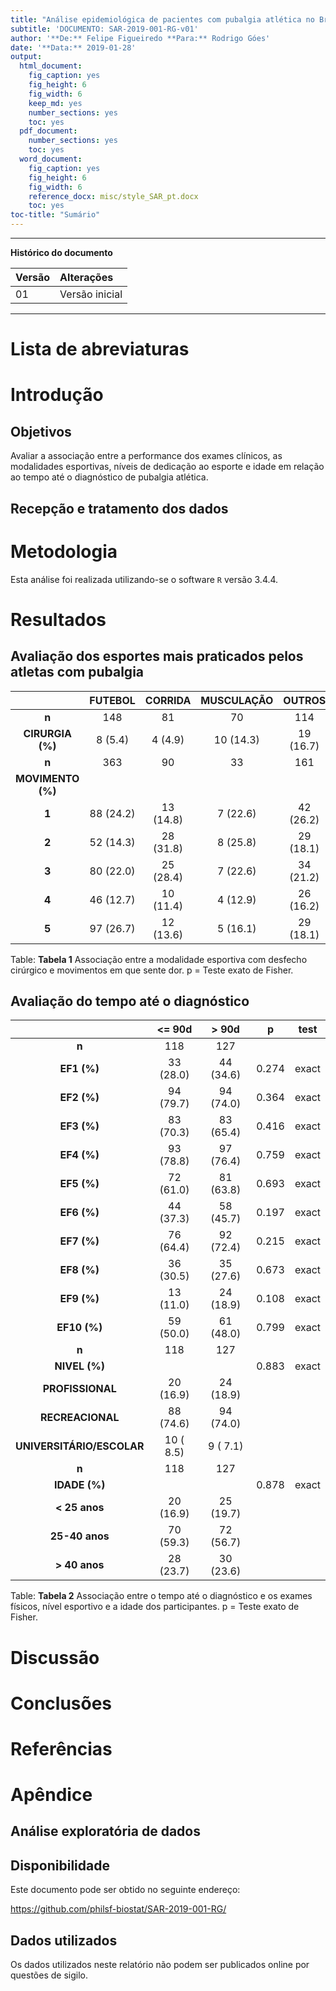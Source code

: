 ```yaml
---
title: "Análise epidemiológica de pacientes com pubalgia atlética no Brasil"
subtitle: 'DOCUMENTO: SAR-2019-001-RG-v01'
author: '**De:** Felipe Figueiredo **Para:** Rodrigo Góes'
date: '**Data:** 2019-01-28'
output:
  html_document:
    fig_caption: yes
    fig_height: 6
    fig_width: 6
    keep_md: yes
    number_sections: yes
    toc: yes
  pdf_document:
    number_sections: yes
    toc: yes
  word_document:
    fig_caption: yes
    fig_height: 6
    fig_width: 6
    reference_docx: misc/style_SAR_pt.docx
    toc: yes
toc-title: "Sumário"
---
```




---

**Histórico do documento**


|Versão |Alterações     |
|:------|:--------------|
|01     |Versão inicial |

---

# Lista de abreviaturas

# Introdução

## Objetivos

Avaliar a associação entre a performance dos exames clínicos, as modalidades esportivas, níveis de dedicação ao esporte e idade em relação ao tempo até o diagnóstico de pubalgia atlética.

## Recepção e tratamento dos dados

# Metodologia



Esta análise foi realizada utilizando-se o software `R` versão 3.4.4.



# Resultados



## Avaliação dos esportes mais praticados pelos atletas com pubalgia


|      &nbsp;       |  FUTEBOL  |  CORRIDA  | MUSCULAÇÃO |  OUTROS   |   p   | test  |
|:-----------------:|:---------:|:---------:|:----------:|:---------:|:-----:|:-----:|
|       **n**       |    148    |    81     |     70     |    114    |       |       |
| **CIRURGIA (%)**  |  8 (5.4)  |  4 (4.9)  | 10 (14.3)  | 19 (16.7) | 0.005 | exact |
|       **n**       |    363    |    90     |     33     |    161    |       |       |
| **MOVIMENTO (%)** |           |           |            |           | 0.007 |       |
|       **1**       | 88 (24.2) | 13 (14.8) |  7 (22.6)  | 42 (26.2) |       |       |
|       **2**       | 52 (14.3) | 28 (31.8) |  8 (25.8)  | 29 (18.1) |       |       |
|       **3**       | 80 (22.0) | 25 (28.4) |  7 (22.6)  | 34 (21.2) |       |       |
|       **4**       | 46 (12.7) | 10 (11.4) |  4 (12.9)  | 26 (16.2) |       |       |
|       **5**       | 97 (26.7) | 12 (13.6) |  5 (16.1)  | 29 (18.1) |       |       |

Table: **Tabela 1** Associação entre a modalidade esportiva com desfecho cirúrgico e movimentos em que sente dor.
  p = Teste exato de Fisher.


## Avaliação do tempo até o diagnóstico


|          &nbsp;           |  <= 90d   |   > 90d   |   p   | test  |
|:-------------------------:|:---------:|:---------:|:-----:|:-----:|
|           **n**           |    118    |    127    |       |       |
|        **EF1 (%)**        | 33 (28.0) | 44 (34.6) | 0.274 | exact |
|        **EF2 (%)**        | 94 (79.7) | 94 (74.0) | 0.364 | exact |
|        **EF3 (%)**        | 83 (70.3) | 83 (65.4) | 0.416 | exact |
|        **EF4 (%)**        | 93 (78.8) | 97 (76.4) | 0.759 | exact |
|        **EF5 (%)**        | 72 (61.0) | 81 (63.8) | 0.693 | exact |
|        **EF6 (%)**        | 44 (37.3) | 58 (45.7) | 0.197 | exact |
|        **EF7 (%)**        | 76 (64.4) | 92 (72.4) | 0.215 | exact |
|        **EF8 (%)**        | 36 (30.5) | 35 (27.6) | 0.673 | exact |
|        **EF9 (%)**        | 13 (11.0) | 24 (18.9) | 0.108 | exact |
|       **EF10 (%)**        | 59 (50.0) | 61 (48.0) | 0.799 | exact |
|           **n**           |    118    |    127    |       |       |
|       **NIVEL (%)**       |           |           | 0.883 | exact |
|     **PROFISSIONAL**      | 20 (16.9) | 24 (18.9) |       |       |
|     **RECREACIONAL**      | 88 (74.6) | 94 (74.0) |       |       |
| **UNIVERSITÁRIO/ESCOLAR** | 10 ( 8.5) | 9 ( 7.1)  |       |       |
|           **n**           |    118    |    127    |       |       |
|       **IDADE (%)**       |           |           | 0.878 | exact |
|       **< 25 anos**       | 20 (16.9) | 25 (19.7) |       |       |
|      **25-40 anos**       | 70 (59.3) | 72 (56.7) |       |       |
|       **> 40 anos**       | 28 (23.7) | 30 (23.6) |       |       |

Table: **Tabela 2** Associação entre o tempo até o diagnóstico e os exames físicos, nível esportivo e a idade dos participantes.
  p = Teste exato de Fisher.


<!-- ## Avaliação dos locais de dor -->



<!-- Table: **Tabela xx** Associação do local de dor com tempo até o diagnóstico e a modalidade esportiva -->

<!-- # Exceções e Desvios do teste -->

# Discussão

# Conclusões

# Referências

<!-- - **SAP-2019-001-RG-v01** -- Plano Analítico para title -->
<!-- - Cohen, J. (1988). Statistical power analysis for the behavioral sciences (2nd Ed.). New York: Routledge. -->

# Apêndice

## Análise exploratória de dados



## Disponibilidade

<!-- Tanto este documento como o plano analítico correspondente (**SAP-2019-001-RG-v01**) podem ser obtidos no seguinte endereço: -->

Este documento pode ser obtido no seguinte endereço:

https://github.com/philsf-biostat/SAR-2019-001-RG/

## Dados utilizados

Os dados utilizados neste relatório não podem ser publicados online por questões de sigilo.


